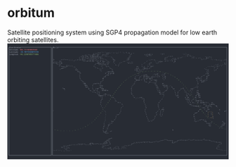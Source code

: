 # orbitum
Satellite positioning system using SGP4 propagation model for low earth orbiting satellites.
![image description](demo.png)
